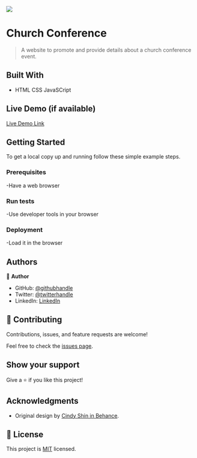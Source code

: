 ![](https://img.shields.io/badge/Microverse-blueviolet)

# Church Conference

> A website to promote and provide details about a church conference event.


## Built With

- HTML CSS JavaSCript

## Live Demo (if available)

[Live Demo Link](https://tsohle.me/Church-Conference)


## Getting Started

To get a local copy up and running follow these simple example steps.

### Prerequisites

-Have a web browser

### Run tests

-Use developer tools in your browser

### Deployment

-Load it in the browser



## Authors

👤 **Author**

- GitHub: [@githubhandle](https://github.com/tsohleDev)
- Twitter: [@twitterhandle](https://twitter.com/RealTsohle)
- LinkedIn: [LinkedIn](https://www.linkedin.com/in/tsohle-mokhemisi-3687401b2/)

## 🤝 Contributing

Contributions, issues, and feature requests are welcome!

Feel free to check the [issues page](../../issues/).

## Show your support

Give a ⭐️ if you like this project!

## Acknowledgments

- Original design by [Cindy Shin in Behance](https://www.behance.net/adagio07).

## 📝 License

This project is [MIT](./LICENSE) licensed.
